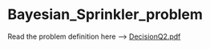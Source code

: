 # Bayesian_Sprinkler_problem


Read the problem definition here --> [DecisionQ2.pdf](https://github.com/coffee247/Bayesian_Sprinkler_problem/blob/master/DecisionQ2.pdf)

